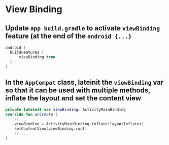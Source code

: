# View Binding

## Update `app build.gradle` to activate `viewBinding` feature (at the end of the `android {...}`

```gradle
android {
  buildFeatures {
      viewBinding true
  }
}
```

## In the `AppCompat` class, lateinit the `viewBinding` var so that it can be used with multiple methods, inflate the layout and set the content view

```kt
private lateinit var viewBinding: ActivityMainBinding
override fun onCreate {
    // ...
    viewBinding = ActivityMainBinding.inflate(layoutInflater)
    setContentView(viewBinding.root)
    // ...
}
```
